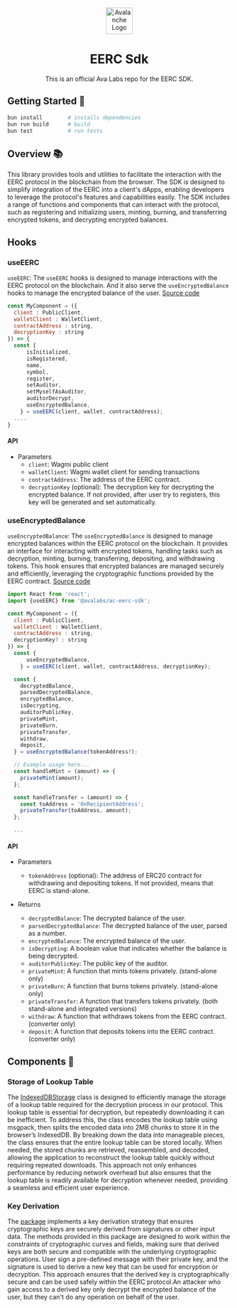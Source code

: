 <br/>

<p align="center">
  <a href="https://subnets.avax.network/">
      <picture>
        <img alt="Avalanche Logo" src="https://images.ctfassets.net/gcj8jwzm6086/Gse8dqDEnJtT87RsbbEf4/1609daeb09e9db4a6617d44623028356/Avalanche_Horizontal_White.svg" width="auto" height="60">
      </picture>
</a>
</p>

<h1 align="center">EERC Sdk</h1>
<p align="center">
  This is an official Ava Labs repo for the EERC SDK.
</p>

## Getting Started 🚀

```sh
bun install        # installs dependencies
bun run build      # build
bun test           # run tests
```

## Overview 📚

This library provides tools and utilities to facilitate the interaction with the EERC protocol in the blockchain from the browser. The SDK is designed to simplify integration of the EERC into a client's dApps, enabling developers to leverage the protocol's features and capabilities easily. The SDK includes a range of functions and components that can interact with the protocol, such as registering and initializing users, minting, burning, and transferring encrypted tokens, and decrypting encrypted balances.

## Hooks 
### useEERC

`useEERC`: The `useEERC` hooks is designed to manage interactions with the EERC protocol on the blockchain. And it also serve the `useEncryptedBalance` hooks to manage the encrypted balance of the user. [Source code](https://github.com/ava-labs/ac-eerc-sdk/blob/main/src/hooks/useEERC.tsx)

```js
const MyComponent = ({
  client : PublicClient,
  walletClient : WalletClient,
  contractAddress : string,
  decryptionKey : string
}) => {
  const {
      isInitialized,
      isRegistered,
      name,
      symbol,
      register,
      setAuditor,
      setMyselfAsAuditor,
      auditorDecrypt,
      useEncryptedBalance,
    } = useEERC(client, wallet, contractAddress);
  ....
}
```

#### API

- Parameters
  - `client`: Wagmi public client
  - `walletClient`: Wagmi wallet client for sending transactions
  - `contractAddress`: The address of the EERC contract.
  - `decryptionKey` (optional): The decryption key for decrypting the encrypted balance. If not provided, after user try to registers, this key will be generated and set automatically.

### useEncryptedBalance

`useEncryptedBalance`: The `useEncryptedBalance` is designed to manage encrypted balances within the EERC protocol on the blockchain. It provides an interface for interacting with encrypted tokens, handling tasks such as decryption, minting, burning, transferring, depositing, and withdrawing tokens. This hook ensures that encrypted balances are managed securely and efficiently, leveraging the cryptographic functions provided by the EERC contract. [Source code](https://github.com/ava-labs/ac-eerc-sdk/blob/main/src/hooks/useEncryptedBalance.tsx)

```javascript
import React from 'react';
import {useEERC} from '@avalabs/ac-eerc-sdk';

const MyComponent = ({
  client : PublicClient,
  walletClient : WalletClient,
  contractAddress : string,
  decryptionKey? : string
}) => {
  const {
      useEncryptedBalance,
    } = useEERC(client, wallet, contractAddress, decryptionKey);

  const {
    decryptedBalance,
    parsedDecryptedBalance,
    encryptedBalance,
    isDecrypting,
    auditorPublicKey,
    privateMint,
    privateBurn,
    privateTransfer,
    withdraw,
    deposit,
  } = useEncryptedBalance(tokenAddress?);

  // Example usage here...
  const handleMint = (amount) => {
    privateMint(amount);
  };

  const handleTransfer = (amount) => {
    const toAddress = '0xRecipientAddress';
    privateTransfer(toAddress, amount);
  };

  ...
```

#### API

- Parameters
  - `tokenAddress` (optional): The address of ERC20 contract for withdrawing and depositing tokens. If not provided, means that EERC is stand-alone.

- Returns
  - `decryptedBalance`: The decrypted balance of the user.
  - `parsedDecryptedBalance`: The decrypted balance of the user, parsed as a number.
  - `encryptedBalance`: The encrypted balance of the user.
  - `isDecrypting`: A boolean value that indicates whether the balance is being decrypted.
  - `auditorPublicKey`: The public key of the auditor.
  - `privateMint`: A function that mints tokens privately. (stand-alone only)
  - `privateBurn`: A function that burns tokens privately. (stand-alone only)
  - `privateTransfer`: A function that transfers tokens privately. (both stand-alone and integrated versions)
  - `withdraw`: A function that withdraws tokens from the EERC contract. (converter only)
  - `deposit`: A function that deposits tokens into the EERC contract. (converter only)

## Components 🧩

### Storage of Lookup Table

The [IndexedDBStorage](https://github.com/ava-labs/ac-eerc-sdk/blob/main/src/helpers/storage.ts) class is designed to efficiently manage the storage of a lookup table required for the decryption process in our protocol. This lookup table is essential for decryption, but repeatedly downloading it can be inefficient. To address this, the class encodes the lookup table using msgpack, then splits the encoded data into 2MB chunks to store it in the browser’s IndexedDB. By breaking down the data into manageable pieces, the class ensures that the entire lookup table can be stored locally. When needed, the stored chunks are retrieved, reassembled, and decoded, allowing the application to reconstruct the lookup table quickly without requiring repeated downloads. This approach not only enhances performance by reducing network overhead but also ensures that the lookup table is readily available for decryption whenever needed, providing a seamless and efficient user experience.

### Key Derivation
The [package](https://github.com/ava-labs/ac-eerc-sdk/blob/main/src/crypto/key.ts) implements a key derivation strategy that ensures cryptographic keys are securely derived from signatures or other input data. The methods provided in this package are designed to work within the constraints of cryptographic curves and fields, making sure that derived keys are both secure and compatible with the underlying cryptographic operations. User sign a pre-defined message with their private key, and the signature is used to derive a new key that can be used for encryption or decryption. This approach ensures that the derived key is cryptographically secure and can be used safely within the EERC protocol.An attacker who gain access to a derived key only decrypt the encrypted balance of the user, but they can't do any operation on behalf of the user.